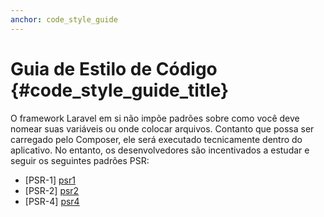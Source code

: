 ```yaml
---
anchor: code_style_guide
---
```


# Guia de Estilo de Código {#code_style_guide_title}

O framework Laravel em si não impõe padrões sobre como você deve nomear suas variáveis ​​ou onde colocar arquivos. Contanto que possa ser carregado pelo Composer, ele será executado tecnicamente dentro do aplicativo. No entanto, os desenvolvedores são incentivados a estudar e seguir os seguintes padrões PSR:

* [PSR-1] [psr1]
* [PSR-2] [psr2]
* [PSR-4] [psr4]

[fig]: http://www.php-fig.org/
[psr1]: https://github.com/php-fig/fig-standards/blob/master/accepted/PSR-1-basic-coding-standard.md
[psr2]: https://github.com/php-fig/fig-standards/blob/master/accepted/PSR-2-coding-style-guide.md
[psr4]: https://github.com/php-fig/fig-standards/blob/master/accepted/PSR-4-autoloader.md
[pear-cs]: http://pear.php.net/manual/en/standards.php
[zend-cs]: http://framework.zend.com/wiki/display/ZFDEV2/Coding+Standards
[symfony-cs]: http://symfony.com/doc/current/contributing/code/standards.html
[phpcs]: http://pear.php.net/package/PHP_CodeSniffer/
[st-cs]: https://github.com/benmatselby/sublime-phpcs
[phpcsfixer]: http://cs.sensiolabs.org/
[phptools]: https://github.com/dericofilho/php.tools
[sublime-phpfmt]: https://github.com/dericofilho/sublime-phpfmt
